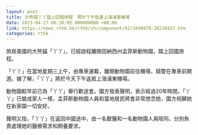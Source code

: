 ```yaml
---
layout: post
title: 大熊貓丫丫踏上回國旅程　預計下午抵達上海浦東機場
date: 2023-04-27 06:36:05.000000000 +08:00
link: https://news.rthk.hk/rthk/ch/component/k2/1698070-20230427.htm
categories: rthk
---
```


旅居美國的大熊貓「丫丫」，已經啟程離開田納西州孟菲斯動物園，踏上回國旅程。

「丫丫」在當地星期三上午，由專車運載，離開動物園前往機場，騎警在專車前開道。據了解，「丫丫」將於今天下午返抵上海浦東機場。

動物園較早前已為「丫丫」舉行歡送會。園方發表聲明，表示經過20年時間，「丫丫」已變成家人一樣，孟菲斯動物園人員和當地居民將會非常想念她，園方祝願她在新家園一切安好。

聲明又指，「丫丫」在返回中國途中，由一名獸醫和一名動物園人員陪同，分別負責處理她的醫療需求和飼養要求。
